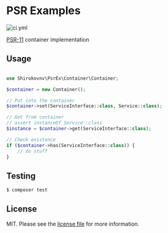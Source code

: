 # PSR Examples

![ci.yml][link-ci]

[PSR-11][link-psr11] container implementation

## Usage

```php

use Shirokovnv\PsrEx\Container\Container;

$container = new Container();

// Put into the container
$container->set(ServiceInterface::class, Service::class);

// Get from container
// assert instanceOf Service::class
$instance = $container->get(ServiceInterface::class);

// Check existence
if ($container->has(ServiceInterface::class)) {
    // do stuff
}
```

## Testing

``` bash
$ composer test
```

## License

MIT. Please see the [license file](LICENSE.md) for more information.

[link-ci]: https://github.com/shirokovnv/psr-ex/actions/workflows/ci.yml/badge.svg
[link-psr11]: https://www.php-fig.org/psr/psr-11/
[link-author]: https://github.com/shirokovnv
[link-contributors]: ../../contributors
